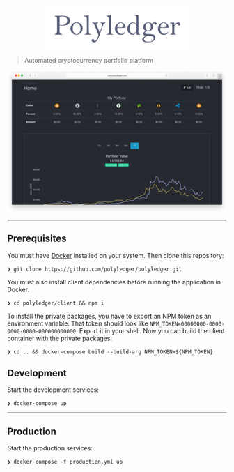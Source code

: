 <p align="center">
  <img src="/client/src/assets/logo.png?raw=true" height="100">
</p>

> Automated cryptocurrency portfolio platform

![Screenshot](/demo.png?raw=true)

---

## Prerequisites

You must have [Docker](https://www.docker.com/community-edition) installed on your system. Then clone this repository:

```
❯ git clone https://github.com/polyledger/polyledger.git
```

You must also install client dependencies before running the application in Docker.

```
❯ cd polyledger/client && npm i
```

To install the private packages, you have to export an NPM token as an environment variable. That token should look like `NPM_TOKEN=00000000-0000-0000-0000-000000000000`. Export it in your shell. Now you can build the client container with the private packages:

```
❯ cd .. && docker-compose build --build-arg NPM_TOKEN=${NPM_TOKEN}
```

## Development

Start the development services:

```
❯ docker-compose up
```

---

## Production

Start the production services:

```
❯ docker-compose -f production.yml up
```
